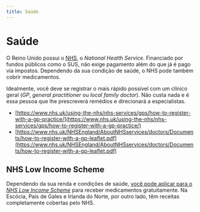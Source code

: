 ```yaml
---
title: Saúde
---
```


# Saúde

O Reino Unido possui o [NHS](https://www.nhs.uk), o _National Health Service_. Financiado por fundos públicos como o SUS, não exige pagamento além do que já é pago via impostos. Dependendo da sua condição de saúde, o NHS pode também cobrir medicamentos.

Idealmente, você deve se registrar o mais rápido possível com um clínico geral (_GP_, _general practitioner_ ou _local family doctor_). Não custa nada e é essa pessoa que lhe prescreverá remédios e direcionará a especialistas.

- [https://www.nhs.uk/using-the-nhs/nhs-services/gps/how-to-register-with-a-gp-practice/](https://www.nhs.uk/using-the-nhs/nhs-services/gps/how-to-register-with-a-gp-practice/)
- [https://www.nhs.uk/NHSEngland/AboutNHSservices/doctors/Documents/how-to-register-with-a-gp-leaflet.pdf](https://www.nhs.uk/NHSEngland/AboutNHSservices/doctors/Documents/how-to-register-with-a-gp-leaflet.pdf)

## NHS Low Income Scheme

Dependendo da sua renda e condições de saúde, [você pode aplicar para o _NHS Low Income Scheme_](https://www.nhsbsa.nhs.uk/nhs-low-income-scheme) para receber medicamentos gratuitamente. Na Escócia, País de Gales e Irlanda do Norte, por outro lado, têm receitas completamente cobertas pelo NHS.

